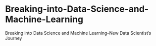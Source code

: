 # Breaking-into-Data-Science-and-Machine-Learning
Breaking into Data Science and Machine Learning–New Data Scientist’s Journey
